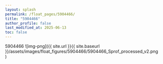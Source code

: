 ```yaml
---
layout: splash
permalink: /float_pages/5904466/
title: "5904466"
author_profile: false
last_modified_at: 2025-06-13
toc: false
---
```

 
5904466
![img-png]({{ site.url }}{{ site.baseurl }}/assets/images/float_figures/5904466/5904466_Sprof_processed_v2.png)